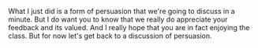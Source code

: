 What I just did is a form of persuasion that we're going to discuss in a
minute. But I do want you to know that we really do appreciate your feedback
and its valued. And I really hope that you are in fact enjoying the class. But
for now let's get back to a discussion of persuasion.
